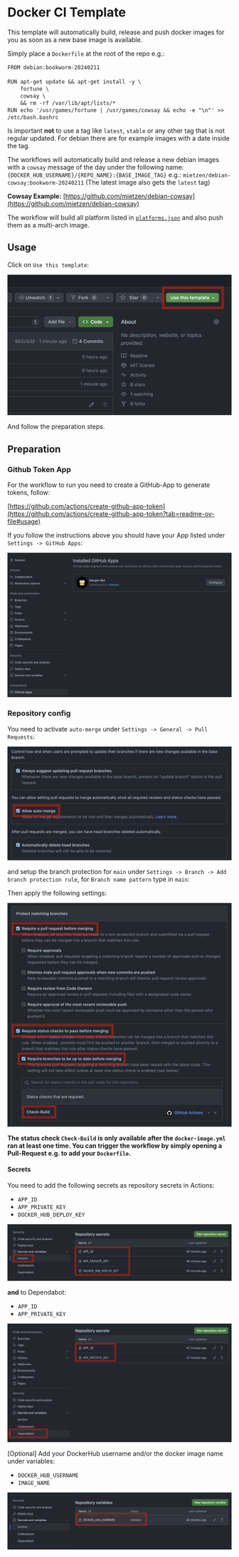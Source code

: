 # Docker CI Template

This template will automatically build, release and push docker images for you as soon as a new base image is available.

Simply place a `Dockerfile` at the root of the repo e.g.:

```
FROM debian:bookworm-20240211

RUN apt-get update && apt-get install -y \
    fortune \
    cowsay \
    && rm -rf /var/lib/apt/lists/*
RUN echo '/usr/games/fortune | /usr/games/cowsay && echo -e "\n"' >> /etc/bash.bashrc
```

Is important **not** to use a tag like `latest`, `stable` or any other tag that is not regular updated. For debian there are for example images with a date inside the tag.

The workflows will automatically build and release a new debian images with a `cowsay` message of the day under the following name: `{DOCKER_HUB_USERNAME}/{REPO_NAME}:{BASE_IMAGE_TAG}` e.g.: `mietzen/debian-cowsay:bookworm-20240211` (The latest image also gets the `latest` tag)

**Cowsay Example:** [https://github.com/mietzen/debian-cowsay](https://github.com/mietzen/debian-cowsay)

The workflow will build all platform listed in [`platforms.json`](.github/platforms.json) and also push them as a multi-arch image.

## Usage

Click on `Use this template`:

![](https://github.com/mietzen/docker-ci-template/blob/8cf107cd387f7301ac6625cf324416965b362974/use-template.png?raw=true)

And follow the preparation steps.

## Preparation

### Github Token App

For the workflow to run you need to create a GitHub-App to generate tokens, follow:

[https://github.com/actions/create-github-app-token](https://github.com/actions/create-github-app-token?tab=readme-ov-file#usage)

If you follow the instructions above you should have your App listed under `Settings -> GitHub Apps`:

![](https://github.com/mietzen/docker-ci-template/blob/313cb3c73a4ce2a43397a3a749bfcc238c967367/github-app.png?raw=true)

### Repository config

You need to activate `auto-merge` under `Settings -> General -> Pull Requests`:

![](https://github.com/mietzen/docker-ci-template/blob/313cb3c73a4ce2a43397a3a749bfcc238c967367/auto-merge.png?raw=true)

and setup the branch protection for `main` under `Settings -> Branch -> Add branch protection rule`, for `Branch name pattern` type in `main`:

Then apply the following settings:

![](https://github.com/mietzen/docker-ci-template/blob/313cb3c73a4ce2a43397a3a749bfcc238c967367/branch-protection.png?raw=true)

**The status check `Check-Build` is only available after the `docker-image.yml` ran at least one time. You can trigger the workflow by simply opening a Pull-Request e.g. to add your `Dockerfile`.**

#### Secrets

You need to add the following secrets as repository secrets in Actions:

- `APP_ID`
- `APP_PRIVATE_KEY`
- `DOCKER_HUB_DEPLOY_KEY`

![](https://github.com/mietzen/docker-ci-template/blob/313cb3c73a4ce2a43397a3a749bfcc238c967367/action-secrets.png?raw=true)

**and** to Dependabot:

- `APP_ID`
- `APP_PRIVATE_KEY`

![](https://github.com/mietzen/docker-ci-template/blob/313cb3c73a4ce2a43397a3a749bfcc238c967367/dependabot-secrets.png?raw=true)

[Optional] Add your DockerHub username and/or the docker image name under variables:

- `DOCKER_HUB_USERNAME`
- `IMAGE_NAME`

![](https://github.com/mietzen/docker-ci-template/blob/313cb3c73a4ce2a43397a3a749bfcc238c967367/actions-vars.png?raw=true)
